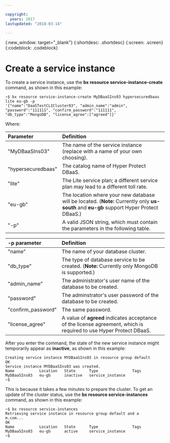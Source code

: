 ```yaml
---

copyright:
  years: 2017
lastupdated: "2018-03-14"

---
```


{:new_window: target="_blank"}
{:shortdesc: .shortdesc}
{:screen: .screen}
{:codeblock: .codeblock}


# Create a service instance

To create a service instance, use the **bx resource service-instance-create** command, as shown in this example:

<pre><code class="hljs">~$ bx resource service-instance-create MyDBaaSIns03 hypersecuredbaas lite eu-gb -p
'{"name":"DaaSTestCLICluster03", "admin_name":"admin", "password":"111111", "confirm_password":"111111",
"db_type":"MongoDB", "license_agree":["agreed"]}'
</code></pre>

Where:

| Parameter        |  Definition                                                    |
| :--------------- |  :------------------------------------------------------------- |
| "MyDBaaSIns03"   |  The name of the service instance (replace with a name of your own choosing). | 
| "hypersecuredbaas" | The catalog name of Hyper Protect DBaaS. |
| "lite"             | The Lite service plan; a different service plan may lead to a different toll rate. |
| "eu-gb"            | The location where your new database will be located. (**Note:** Currently only **us-south** and **eu-gb** support Hyper Protect DBaaS.) |
| "-p"               | A valid JSON string, which must contain the parameters in the following table. |


| -p parameter       | Definition |
| :--------------- |  :------------------------------------------------------------- |
| "name"             | The name of your database cluster. |
| "db_type"          | The type of database service to be created. (**Note:** Currently only MongoDB is supported.) |
| "admin_name"       | The administrator's user name of the database to be created. |
| "password"         | The adminstrator's user password of the database to be created. |
| "confirm_password" | The same password. |
| "license_agree"    | A value of **agreed** indicates acceptance of the license agreement, which is required to use Hyper Protect DBaaS. |


After you enter the command, the state of the new service instance might temporarily appear as **inactive**, as shown in this example:

<pre><code class="hljs">Creating service instance MYDBaaSIns03 in resource group default
OK
Service instance MYDBaaSIns03 was created.
Name           Location   State      Type               Tags
MyDBaaSIns03   eu-gb      inactive   service_instance
~$
</code></pre>

This is because it takes a few minutes to prepare the cluster. 
To get an update of the cluster status, use the **bx resource service-instances** command, as shown in this example:

<pre><code class="hljs">~$ bx resource service-instances
Retrieving service instance in resource group default and a
m.com...
OK
Name           Location   State      Type               Tags
MyDBaaSIns03   eu-gb      active     service_instance
~$
</code></pre>




